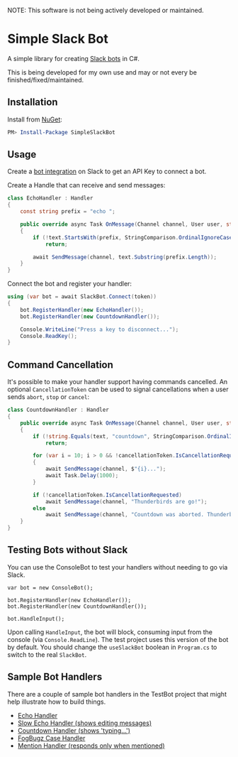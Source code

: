 NOTE: This software is not being actively developed or maintained.

# Simple Slack Bot

A simple library for creating [Slack bots](https://api.slack.com/bot-users) in C#.

This is being developed for my own use and may or not every be finished/fixed/maintained.

## Installation

Install from [NuGet](https://www.nuget.org/packages/SimpleSlackBot/):

```powershell
PM> Install-Package SimpleSlackBot
```

## Usage

Create a [bot integration](https://my.slack.com/services/new/bot) on Slack to get an API Key to connect a bot.

Create a Handle that can receive and send messages:

```csharp
class EchoHandler : Handler
{
	const string prefix = "echo ";

	public override async Task OnMessage(Channel channel, User user, string text, bool botIsMentioned)
	{
		if (!text.StartsWith(prefix, StringComparison.OrdinalIgnoreCase))
			return;

		await SendMessage(channel, text.Substring(prefix.Length));
	}
}
```
	
Connect the bot and register your handler:

```csharp
using (var bot = await SlackBot.Connect(token))
{
	bot.RegisterHandler(new EchoHandler());
	bot.RegisterHandler(new CountdownHandler());

	Console.WriteLine("Press a key to disconnect...");
	Console.ReadKey();
}
```
	
## Command Cancellation

It's possible to make your handler support having commands cancelled. An optional `CancellationToken` can be used to signal cancellations when a user sends `abort`, `stop` or `cancel`:

```csharp
class CountdownHandler : Handler
{
	public override async Task OnMessage(Channel channel, User user, string text, bool botIsMentioned, CancellationToken cancellationToken)
	{
		if (!string.Equals(text, "countdown", StringComparison.OrdinalIgnoreCase))
			return;

		for (var i = 10; i > 0 && !cancellationToken.IsCancellationRequested; i--)
		{
			await SendMessage(channel, $"{i}...");
			await Task.Delay(1000);
		}

		if (!cancellationToken.IsCancellationRequested)
			await SendMessage(channel, "Thunderbirds are go!");
		else
			await SendMessage(channel, "Countdown was aborted. Thunderbirds are cancelled, kids :(");
	}
}
```

## Testing Bots without Slack

You can use the ConsoleBot to test your handlers without needing to go via Slack.

	var bot = new ConsoleBot();

	bot.RegisterHandler(new EchoHandler());
	bot.RegisterHandler(new CountdownHandler());

	bot.HandleInput();
	
Upon calling `HandleInput`, the bot will block, consuming input from the console (via `Console.ReadLine`). The test project uses this version of the bot by default. You should change the `useSlackBot` boolean in `Program.cs` to switch to the real `SlackBot`.

## Sample Bot Handlers

There are a couple of sample bot handlers in the TestBot project that might help illustrate how to build things.

- [Echo Handler](https://github.com/DanTup/SimpleSlackBot/blob/master/TestBot/Handlers/EchoHandler.cs)
- [Slow Echo Handler (shows editing messages)](https://github.com/DanTup/SimpleSlackBot/blob/master/TestBot/Handlers/CountdownHandler.cs)
- [Countdown Handler (shows 'typing...')](https://github.com/DanTup/SimpleSlackBot/blob/master/TestBot/Handlers/SlowEchoHandler.cs)
- [FogBugz Case Handler](https://github.com/DanTup/SimpleSlackBot/blob/master/TestBot/Handlers/FogBugzCaseHandler.cs)
- [Mention Handler (responds only when mentioned)](https://github.com/DanTup/SimpleSlackBot/blob/master/TestBot/Handlers/MentionHandler.cs)
